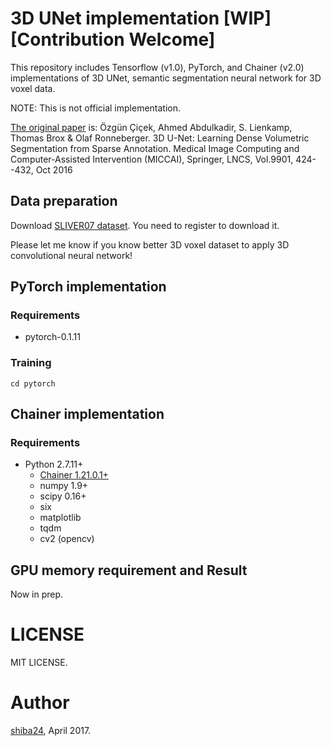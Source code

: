 # 3D UNet implementation [WIP]  [Contribution Welcome]

This repository includes Tensorflow (v1.0), PyTorch, and Chainer (v2.0) implementations of 3D UNet, semantic segmentation neural network for 3D voxel data.

NOTE: This is not official implementation. 

[The original paper](http://lmb.informatik.uni-freiburg.de/Publications/2016/OB16a/oliveira16icra.pdf) is:
 Özgün Çiçek, Ahmed Abdulkadir, S. Lienkamp, Thomas Brox & Olaf Ronneberger. 3D U-Net: Learning Dense Volumetric Segmentation from Sparse Annotation. Medical Image Computing and Computer-Assisted Intervention (MICCAI), Springer, LNCS, Vol.9901, 424--432, Oct 2016


## Data preparation

Download [SLIVER07 dataset](http://sliver07.org/index.php). You need to register to download it.

Please let me know if you know better 3D voxel dataset to apply 3D convolutional neural network!


## PyTorch implementation

### Requirements

 - pytorch-0.1.11

### Training

```
cd pytorch
```

## Chainer implementation


### Requirements

- Python 2.7.11+
  - [Chainer 1.21.0.1+](https://github.com/pfnet/chainer)
  - numpy 1.9+
  - scipy 0.16+
  - six
  - matplotlib
  - tqdm
  - cv2 (opencv)



## GPU memory requirement and Result

Now in prep.

# LICENSE

MIT LICENSE.

# Author

[shiba24](https://github.com/shiba24/), April 2017.
